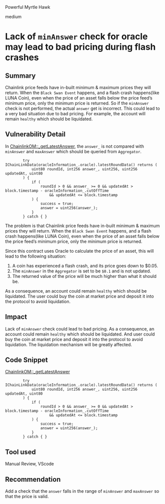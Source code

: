 Powerful Myrtle Hawk

medium

# Lack of `minAnswer` check for oracle may lead to bad pricing during flash crashes

## Summary

Chainlink price feeds have in-built minimum & maximum prices they will return. When the `Black Swan Event` happens, and a flash crash happens(like LUNA Coin), even when the price of an asset falls below the price feed’s minimum price, only the minimum price is returned. So if the `minAnswer` check is not performed, the actual `answer` get is incorrect. This could lead to a very bad situation due to bad pricing. For example, the account will remain `healthy` which should be liquidated.

## Vulnerability Detail

In [ChainlinkOM::_getLatestAnswer](https://github.com/sherlock-audit/2023-12-arcadia/blob/main/accounts-v2/src/oracle-modules/ChainlinkOM.sol#L118-L128), the `answer_` is not compared with `minAnswer` and `maxAnswer` which should be queried from `Aggregator`.

```solidity
        try IChainLinkData(oracleInformation_.oracle).latestRoundData() returns (
            uint80 roundId, int256 answer_, uint256, uint256 updatedAt, uint80
        ) {
            if (
                roundId > 0 && answer_ >= 0 && updatedAt > block.timestamp - oracleInformation_.cutOffTime
                    && updatedAt <= block.timestamp
            ) {
                success = true;
                answer = uint256(answer_);
            }
        } catch { }
```

The problem is that Chainlink price feeds have in-built minimum & maximum prices they will return. When the `Black Swan Event` happens, and a flash crash happens(like LUNA Coin), even when the price of an asset falls below the price feed’s minimum price, only the minimum price is returned.

Since this contract uses Oracle to calculate the price of an asset, this will lead to the following situation:
1. A coin has experienced a flash crash, and its price goes down to $0.05.
2. The `minAnswer` in the `Aggregator` is set to be `$0.1` and is not updated.
3. The returned value of the price will be much higher than what it should be.

As a consequence, an account could remain `healthy` which should be liquidated. The user could buy the coin at market price and deposit it into the protocol to avoid liquidation.

## Impact

Lack of `minAnswer` check could lead to bad pricing.  As a consequence, an account could remain `healthy` which should be liquidated. And user could buy the coin at market price and deposit it into the protocol to avoid liquidation. The liquidation mechanism will be greatly affected.

## Code Snippet

[ChainlinkOM::_getLatestAnswer](https://github.com/sherlock-audit/2023-12-arcadia/blob/main/accounts-v2/src/oracle-modules/ChainlinkOM.sol#L118-L128)
```solidity
        try IChainLinkData(oracleInformation_.oracle).latestRoundData() returns (
            uint80 roundId, int256 answer_, uint256, uint256 updatedAt, uint80
        ) {
            if (
                roundId > 0 && answer_ >= 0 && updatedAt > block.timestamp - oracleInformation_.cutOffTime
                    && updatedAt <= block.timestamp
            ) {
                success = true;
                answer = uint256(answer_);
            }
        } catch { }
```

## Tool used

Manual Review, VScode

## Recommendation

Add a check that the `answer` falls in the range of `minAnswer` and `maxAnswer` so that the price is valid.